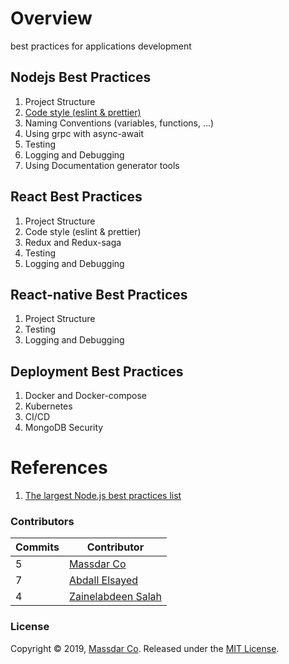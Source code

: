 # Overview
best practices for applications development

## Nodejs Best Practices
1. Project Structure
1. [Code style (eslint & prettier)](../master/nodejs/Linter.md)
1. Naming Conventions (variables, functions, ...)
1. Using grpc with async-await
1. Testing
1. Logging and Debugging
1. Using Documentation generator tools


## React Best Practices
1. Project Structure
1. Code style (eslint & prettier)
1. Redux and Redux-saga
1. Testing
1. Logging and Debugging

## React-native Best Practices
1. Project Structure
1. Testing
1. Logging and Debugging

## Deployment Best Practices
1. Docker and Docker-compose
1. Kubernetes
1. CI/CD
1. MongoDB Security


# References
1. [The largest Node.js best practices list](https://github.com/goldbergyoni/nodebestpractices)

### Contributors

| **Commits** | **Contributor** | 
| --- | --- |
| 5 | [Massdar Co](https://github.com/massdarco) |
| 7 | [Abdall Elsayed](https://github.com/aaami1ster) |
| 4 | [Zainelabdeen Salah](https://github.com/ZainElabdeen) |

### License

Copyright © 2019, [Massdar Co](https://github.com/massdarco).
Released under the [MIT License](LICENSE).
